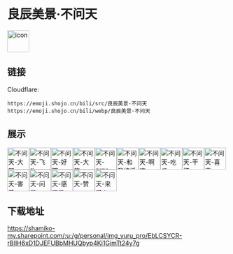 # 良辰美景·不问天
<img src="https://emoji.shojo.cn/bili/src/良辰美景·不问天/icon.png" width="50" height="50" alt="icon">

## 链接
Cloudflare:
```
https://emoji.shojo.cn/bili/src/良辰美景·不问天
https://emoji.shojo.cn/bili/webp/良辰美景·不问天
```
## 展示
<img src="https://emoji.shojo.cn/bili/src/良辰美景·不问天/不问天-大哭.png" width="50" height="50" alt="不问天-大哭"><img src="https://emoji.shojo.cn/bili/src/良辰美景·不问天/不问天-飞吻.png" width="50" height="50" alt="不问天-飞吻"><img src="https://emoji.shojo.cn/bili/src/良辰美景·不问天/不问天-好耶.png" width="50" height="50" alt="不问天-好耶"><img src="https://emoji.shojo.cn/bili/src/良辰美景·不问天/不问天-大笑.png" width="50" height="50" alt="不问天-大笑"><img src="https://emoji.shojo.cn/bili/src/良辰美景·不问天/不问天-prpr.png" width="50" height="50" alt="不问天-prpr"><img src="https://emoji.shojo.cn/bili/src/良辰美景·不问天/不问天-和我结婚.png" width="50" height="50" alt="不问天-和我结婚"><img src="https://emoji.shojo.cn/bili/src/良辰美景·不问天/不问天-啊这.png" width="50" height="50" alt="不问天-啊这"><img src="https://emoji.shojo.cn/bili/src/良辰美景·不问天/不问天-吃瓜.png" width="50" height="50" alt="不问天-吃瓜"><img src="https://emoji.shojo.cn/bili/src/良辰美景·不问天/不问天-干杯.png" width="50" height="50" alt="不问天-干杯"><img src="https://emoji.shojo.cn/bili/src/良辰美景·不问天/不问天-喜喜.png" width="50" height="50" alt="不问天-喜喜"><img src="https://emoji.shojo.cn/bili/src/良辰美景·不问天/不问天-害羞.png" width="50" height="50" alt="不问天-害羞"><img src="https://emoji.shojo.cn/bili/src/良辰美景·不问天/不问天-问号.png" width="50" height="50" alt="不问天-问号"><img src="https://emoji.shojo.cn/bili/src/良辰美景·不问天/不问天-感叹号.png" width="50" height="50" alt="不问天-感叹号"><img src="https://emoji.shojo.cn/bili/src/良辰美景·不问天/不问天-赞.png" width="50" height="50" alt="不问天-赞"><img src="https://emoji.shojo.cn/bili/src/良辰美景·不问天/不问天-来了！.png" width="50" height="50" alt="不问天-来了！">

## 下载地址

https://shamiko-my.sharepoint.com/:u:/g/personal/img_yuru_pro/EbLCSYCR-rBIlH6xD1DJEFUBbMHUQbyp4Ki1GimTt24y7g
